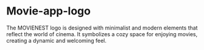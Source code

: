 # Movie-app-logo
The MOVIENEST logo is designed with minimalist and modern elements that reflect the world of cinema. It symbolizes a cozy space for enjoying movies, creating a dynamic and welcoming feel.
